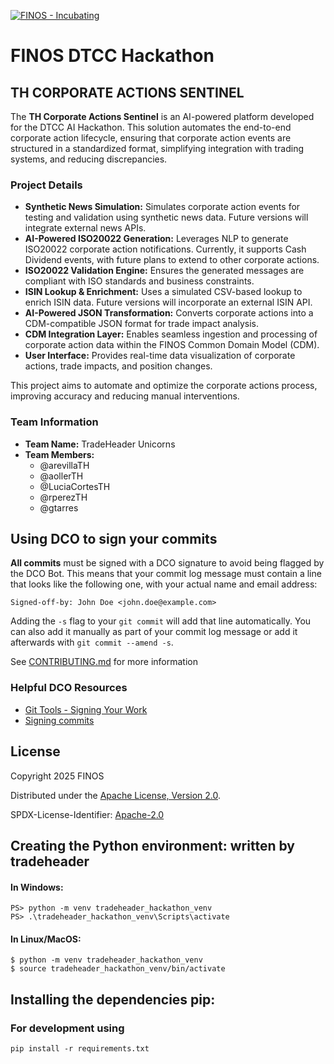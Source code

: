 [![FINOS - Incubating](https://cdn.jsdelivr.net/gh/finos/contrib-toolbox@master/images/badge-incubating.svg)](https://finosfoundation.atlassian.net/wiki/display/FINOS/Incubating)

# FINOS DTCC Hackathon 


## TH CORPORATE ACTIONS SENTINEL

The **TH Corporate Actions Sentinel** is an AI-powered platform developed for the DTCC AI Hackathon. This solution automates the end-to-end corporate action lifecycle, ensuring that corporate action events are structured in a standardized format, simplifying integration with trading systems, and reducing discrepancies. 

### Project Details
- **Synthetic News Simulation:** Simulates corporate action events for testing and validation using synthetic news data. Future versions will integrate external news APIs.
- **AI-Powered ISO20022 Generation:** Leverages NLP to generate ISO20022 corporate action notifications. Currently, it supports Cash Dividend events, with future plans to extend to other corporate actions.
- **ISO20022 Validation Engine:** Ensures the generated messages are compliant with ISO standards and business constraints.
- **ISIN Lookup & Enrichment:** Uses a simulated CSV-based lookup to enrich ISIN data. Future versions will incorporate an external ISIN API.
- **AI-Powered JSON Transformation:** Converts corporate actions into a CDM-compatible JSON format for trade impact analysis.
- **CDM Integration Layer:** Enables seamless ingestion and processing of corporate action data within the FINOS Common Domain Model (CDM).
- **User Interface:** Provides real-time data visualization of corporate actions, trade impacts, and position changes.

This project aims to automate and optimize the corporate actions process, improving accuracy and reducing manual interventions.

### Team Information

- **Team Name:** TradeHeader Unicorns
- **Team Members:**
    - @arevillaTH
    - @aollerTH
    - @LuciaCortesTH
    - @rperezTH
    - @gtarres


## Using DCO to sign your commits

**All commits** must be signed with a DCO signature to avoid being flagged by the DCO Bot. This means that your commit log message must contain a line that looks like the following one, with your actual name and email address:

```
Signed-off-by: John Doe <john.doe@example.com>
```

Adding the `-s` flag to your `git commit` will add that line automatically. You can also add it manually as part of your commit log message or add it afterwards with `git commit --amend -s`.

See [CONTRIBUTING.md](./.github/CONTRIBUTING.md) for more information

### Helpful DCO Resources
- [Git Tools - Signing Your Work](https://git-scm.com/book/en/v2/Git-Tools-Signing-Your-Work)
- [Signing commits
](https://docs.github.com/en/github/authenticating-to-github/signing-commits)


## License

Copyright 2025 FINOS

Distributed under the [Apache License, Version 2.0](http://www.apache.org/licenses/LICENSE-2.0).

SPDX-License-Identifier: [Apache-2.0](https://spdx.org/licenses/Apache-2.0)



## Creating the Python environment: written by tradeheader 

#### In Windows:

    PS> python -m venv tradeheader_hackathon_venv 
    PS> .\tradeheader_hackathon_venv\Scripts\activate

#### In Linux/MacOS:

    $ python -m venv tradeheader_hackathon_venv  
    $ source tradeheader_hackathon_venv/bin/activate

## Installing the dependencies  pip:

### For development using

    pip install -r requirements.txt 







